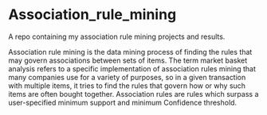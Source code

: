 # Association_rule_mining
A repo containing my association rule mining projects and results.

Association rule mining is the data mining process of finding the rules that may govern associations
between sets of items. The term market basket analysis refers to a specific implementation of
association rules mining that many companies use for a variety of purposes, so in a given
transaction with multiple items, it tries to find the rules that govern how or why such items are often
bought together. Association rules are rules which surpass a user-specified minimum support and
minimum Confidence threshold.
